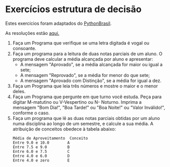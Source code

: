 # Exercícios estrutura de decisão

Estes exercícios foram adaptados do [PythonBrasil](https://wiki.python.org.br/EstruturaDeDecisao).

As resoluções estão [aqui.](resoluções/estrutura_decisão)

1. Faça um Programa que verifique se uma letra digitada é vogal ou consoante. 
2. Faça um programa para a leitura de duas notas parciais de um aluno. O programa deve calcular a média alcançada por aluno e apresentar:
    * A mensagem "Aprovado", se a média alcançada for maior ou igual a sete;
    * A mensagem "Reprovado", se a média for menor do que sete;
    * A mensagem "Aprovado com Distinção", se a média for igual a dez. 
3. Faça um Programa que leia três números e mostre o maior e o menor deles. 
4. Faça um Programa que pergunte em que turno você estuda. Peça para digitar M-matutino ou V-Vespertino ou N- Noturno. Imprima a mensagem "Bom Dia!", "Boa Tarde!" ou "Boa Noite!" ou "Valor Inválido!", conforme o caso. 
5. Faça um programa que lê as duas notas parciais obtidas por um aluno numa disciplina ao longo de um semestre, e calcule a sua média. A atribuição de conceitos obedece à tabela abaixo:
   ```
   Média de Aproveitamento  Conceito
   Entre 9.0 e 10.0        A
   Entre 7.5 e 9.0         B
   Entre 6.0 e 7.5         C
   Entre 4.0 e 6.0         D
   Entre 4.0 e zero        E
   ```